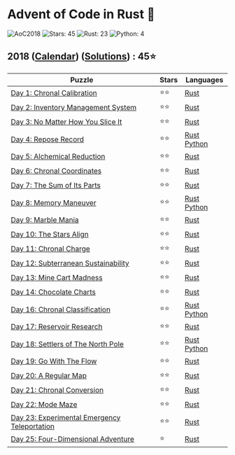 # Advent of Code in Rust 🦀

![AoC2018](https://img.shields.io/badge/Advent_of_Code-2018-8A2BE2)
![Stars: 45](https://img.shields.io/badge/Stars-45⭐-blue)
![Rust: 23](https://img.shields.io/badge/Rust-23-cyan?logo=Rust)
![Python: 4](https://img.shields.io/badge/Python-4-cyan?logo=Python)

## 2018 ([Calendar](https://adventofcode.com/2018)) ([Solutions](../2018/)) : 45⭐

Puzzle                                                                               | Stars | Languages
------------------------------------------------------------------------------------ | ----- | -----------
[Day 1: Chronal Calibration](https://adventofcode.com/2018/day/1)                    | ⭐⭐  | [Rust](../2018/day1/day1.rs)
[Day 2: Inventory Management System](https://adventofcode.com/2018/day/2)            | ⭐⭐  | [Rust](../2018/day2/day2.rs)
[Day 3: No Matter How You Slice It](https://adventofcode.com/2018/day/3)             | ⭐⭐  | [Rust](../2018/day3/day3.rs)
[Day 4: Repose Record](https://adventofcode.com/2018/day/4)                          | ⭐⭐  | [Rust](../2018/day4/day4.rs) [Python](../2018/day4/day4.py)
[Day 5: Alchemical Reduction](https://adventofcode.com/2018/day/5)                   | ⭐⭐  | [Rust](../2018/day5/day5.rs)
[Day 6: Chronal Coordinates](https://adventofcode.com/2018/day/6)                    | ⭐⭐  | [Rust](../2018/day6/day6.rs)
[Day 7: The Sum of Its Parts](https://adventofcode.com/2018/day/7)                   | ⭐⭐  | [Rust](../2018/day7/day7.rs)
[Day 8: Memory Maneuver](https://adventofcode.com/2018/day/8)                        | ⭐⭐  | [Rust](../2018/day8/day8.rs) [Python](../2018/day8/day8.py)
[Day 9: Marble Mania](https://adventofcode.com/2018/day/9)                           | ⭐⭐  | [Rust](../2018/day9/day9.rs)
[Day 10: The Stars Align](https://adventofcode.com/2018/day/10)                      | ⭐⭐  | [Rust](../2018/day10/day10.rs)
[Day 11: Chronal Charge](https://adventofcode.com/2018/day/11)                       | ⭐⭐  | [Rust](../2018/day11/day11.rs)
[Day 12: Subterranean Sustainability](https://adventofcode.com/2018/day/12)          | ⭐⭐  | [Rust](../2018/day12/day12.rs)
[Day 13: Mine Cart Madness](https://adventofcode.com/2018/day/13)                    | ⭐⭐  | [Rust](../2018/day13/day13.rs)
[Day 14: Chocolate Charts](https://adventofcode.com/2018/day/14)                     | ⭐⭐  | [Rust](../2018/day14/day14.rs)
[Day 16: Chronal Classification](https://adventofcode.com/2018/day/16)               | ⭐⭐  | [Rust](../2018/day16/day16.rs) [Python](../2018/day16/day16.py)
[Day 17: Reservoir Research](https://adventofcode.com/2018/day/17)                   | ⭐⭐  | [Rust](../2018/day17/day17.rs)
[Day 18: Settlers of The North Pole](https://adventofcode.com/2018/day/18)           | ⭐⭐  | [Rust](../2018/day18/day18.rs) [Python](../2018/day18/day18.py)
[Day 19: Go With The Flow](https://adventofcode.com/2018/day/19)                     | ⭐⭐  | [Rust](../2018/day19/day19.rs)
[Day 20: A Regular Map](https://adventofcode.com/2018/day/20)                        | ⭐⭐  | [Rust](../2018/day20/day20.rs)
[Day 21: Chronal Conversion](https://adventofcode.com/2018/day/21)                   | ⭐⭐  | [Rust](../2018/day21/day21.rs)
[Day 22: Mode Maze](https://adventofcode.com/2018/day/22)                            | ⭐⭐  | [Rust](../2018/day22/day22.rs)
[Day 23: Experimental Emergency Teleportation](https://adventofcode.com/2018/day/23) | ⭐⭐  | [Rust](../2018/day23/day23.rs)
[Day 25: Four-Dimensional Adventure](https://adventofcode.com/2018/day/25)           | ⭐   | [Rust](../2018/day25/day25.rs)
